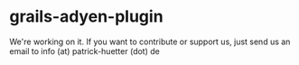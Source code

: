 grails-adyen-plugin
===================
We're working on it. If you want to contribute or support us, just send us an email to info (at) patrick-huetter (dot) de